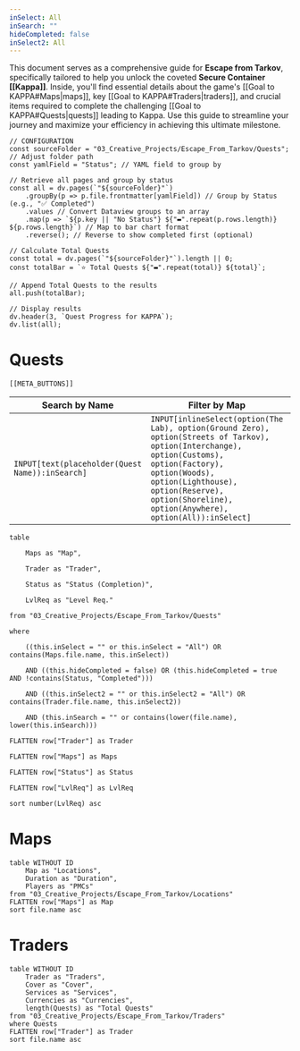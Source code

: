 ```yaml
---
inSelect: All
inSearch: ""
hideCompleted: false
inSelect2: All
---
```

This document serves as a comprehensive guide for **Escape from Tarkov**, specifically tailored to help you unlock the coveted **Secure Container [[Kappa]]**. Inside, you'll find essential details about the game's [[Goal to KAPPA#Maps|maps]], key [[Goal to KAPPA#Traders|traders]], and crucial items required to complete the challenging [[Goal to KAPPA#Quests|quests]] leading to Kappa. Use this guide to streamline your journey and maximize your efficiency in achieving this ultimate milestone.
```dataviewjs
// CONFIGURATION
const sourceFolder = "03_Creative_Projects/Escape_From_Tarkov/Quests"; // Adjust folder path
const yamlField = "Status"; // YAML field to group by

// Retrieve all pages and group by status
const all = dv.pages(`"${sourceFolder}"`)
    .groupBy(p => p.file.frontmatter[yamlField]) // Group by Status (e.g., "✅ Completed")
    .values // Convert Dataview groups to an array
    .map(p => `${p.key || "No Status"} ${"▬".repeat(p.rows.length)} ${p.rows.length}`) // Map to bar chart format
    .reverse(); // Reverse to show completed first (optional)

// Calculate Total Quests
const total = dv.pages(`"${sourceFolder}"`).length || 0;
const totalBar = `⭐ Total Quests ${"▬".repeat(total)} ${total}`;

// Append Total Quests to the results
all.push(totalBar);

// Display results
dv.header(3, `Quest Progress for KAPPA`);
dv.list(all);

```
# Quests
```meta-bind-embed
[[META_BUTTONS]]
```

| **Search by Name**                              | **Filter by Map**                                                                                                                                                                                                                                            | **Filter by Trader**                                                                                                                                                                               | **Hide Completed Quests**     |
| ----------------------------------------------- | ------------------------------------------------------------------------------------------------------------------------------------------------------------------------------------------------------------------------------------------------------------ | -------------------------------------------------------------------------------------------------------------------------------------------------------------------------------------------------- | ----------------------------- |
| `INPUT[text(placeholder(Quest Name)):inSearch]` | `INPUT[inlineSelect(option(The Lab), option(Ground Zero), option(Streets of Tarkov), option(Interchange), option(Customs), option(Factory), option(Woods), option(Lighthouse), option(Reserve), option(Shoreline), option(Anywhere), option(All)):inSelect]` | `INPUT[inlineSelect(option(Fence), option(Jaegar), option(Mechanic), option(Peacekeeper), option(Prapor), option(Ragman), option(Ref), option(Skier), option(Therapist),  option(All)):inSelect2]` | `INPUT[toggle:hideCompleted]` |
```dataview
table

    Maps as "Map",

    Trader as "Trader",

    Status as "Status (Completion)",

    LvlReq as "Level Req."

from "03_Creative_Projects/Escape_From_Tarkov/Quests"

where

    ((this.inSelect = "" or this.inSelect = "All") OR contains(Maps.file.name, this.inSelect))

    AND ((this.hideCompleted = false) OR (this.hideCompleted = true AND !contains(Status, "Completed")))

    AND ((this.inSelect2 = "" or this.inSelect2 = "All") OR contains(Trader.file.name, this.inSelect2))

    AND (this.inSearch = "" or contains(lower(file.name), lower(this.inSearch)))

FLATTEN row["Trader"] as Trader

FLATTEN row["Maps"] as Maps

FLATTEN row["Status"] as Status

FLATTEN row["LvlReq"] as LvlReq

sort number(LvlReq) asc
```

# Maps
```dataview
table WITHOUT ID
	Map as "Locations",
    Duration as "Duration", 
    Players as "PMCs"
from "03_Creative_Projects/Escape_From_Tarkov/Locations"
FLATTEN row["Maps"] as Map
sort file.name asc
```
# Traders
```dataview
table WITHOUT ID
	Trader as "Traders",
    Cover as "Cover", 
    Services as "Services", 
    Currencies as "Currencies", 
	length(Quests) as "Total Quests"
from "03_Creative_Projects/Escape_From_Tarkov/Traders"
where Quests
FLATTEN row["Trader"] as Trader
sort file.name asc
```



